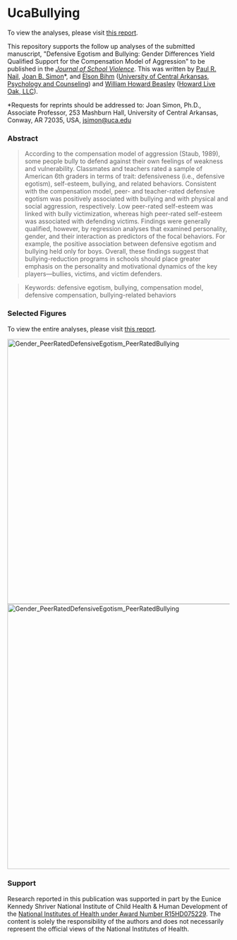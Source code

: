 UcaBullying
===========

To view the analyses, please visit [this report](https://github.com/LiveOak/UcaBullying/blob/master/Analysis/PilotRegressionRaw.md).

This repository supports the follow up analyses of the submitted manuscript, "Defensive Egotism and Bullying: Gender Differences Yield 
Qualified Support for the Compensation Model of Aggression" to be published in the *[Journal of School Violence](http://www.tandfonline.com/toc/wjsv20/current)*.  This was written by [Paul R. Nail](http://uca.edu/psychology/facultystaff/paul-nail/), [Joan B. Simon](http://uca.edu/psychology/facultystaff/joan-simon/)*, and [Elson Bihm](http://uca.edu/psychology/facultystaff/elson-bihm/) ([University of Central Arkansas, Psychology and Counseling](http://uca.edu/psychology/faculty-research/)) and [William Howard Beasley](http://scholar.google.com/citations?user=ffsJTC0AAAAJ&hl=en) ([Howard Live Oak, LLC](http://howardliveoak.com/)).

*Requests for reprints should be addressed to: Joan Simon, Ph.D., Associate Professor, 253 Mashburn Hall, University of Central Arkansas, Conway, AR 72035, USA, jsimon@uca.edu

### Abstract
> According to the compensation model of aggression (Staub, 1989), some people bully to defend against their own feelings of weakness and vulnerability. Classmates and teachers rated a sample of American 6th graders in terms of trait: defensiveness (i.e., defensive egotism), self-esteem, bullying, and related behaviors. Consistent with the compensation model, peer- and teacher-rated defensive egotism was positively associated with bullying and with physical and social aggression, respectively. Low peer-rated self-esteem was linked with bully victimization, whereas high peer-rated self-esteem was associated with defending victims. Findings were generally qualified, however, by regression analyses that examined personality, gender, and their interaction as predictors of the focal behaviors. For example, the positive association between defensive egotism and bullying held only for boys. Overall, these findings suggest that bullying-reduction programs in schools should place greater emphasis on the personality and motivational dynamics of the key players—bullies, victims, and victim defenders.  

> Keywords: defensive egotism, bullying, compensation model, defensive compensation, bullying-related behaviors

### Selected Figures
To view the entire analyses, please visit [this report](https://github.com/LiveOak/UcaBullying/blob/master/Analysis/PilotRegressionRaw.md).

<img src="https://raw.github.com/LiveOak/UcaBullying/master/Analysis/figure_raw/Gender_PeerRatedDefensiveEgotism_PeerRatedBullying1.png" alt="Gender_PeerRatedDefensiveEgotism_PeerRatedBullying" style="width: 600px;"/>

<img src="https://raw.github.com/LiveOak/UcaBullying/master/Analysis/figure_raw/Gender_PeerRatedSelfEsteem_PeerRatedDefendsTheVictim1.png" alt="Gender_PeerRatedDefensiveEgotism_PeerRatedBullying" style="width: 600px;"/>

### Support
Research reported in this publication was supported in part by the Eunice Kennedy Shriver National Institute of Child Health & Human Development of the [National Institutes of Health under Award Number R15HD075229](http://taggs.hhs.gov/RecipInfo.CFM?SelEin=LCYqWy4%2BTE5MQzw7XFFKOEgK). The content is solely the responsibility of the authors and does not necessarily represent the official views of the National Institutes of Health.
